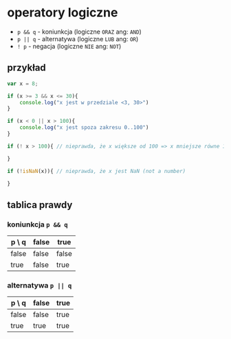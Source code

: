 # operatory logiczne

- `p && q` - koniunkcja (logiczne `ORAZ` ang: `AND`)
- `p || q` - alternatywa (logiczne `LUB` ang: `OR`)
- `! p` - negacja (logiczne `NIE` ang: `NOT`)

## przykład

```javascript
var x = 8;

if (x >= 3 && x <= 30){
    console.log("x jest w przedziale <3, 30>")
}

if (x < 0 || x > 100){
    console.log("x jest spoza zakresu 0..100")
}

if (! x > 100){ // nieprawda, że x większe od 100 => x mniejsze równe 100

}

if (!isNaN(x)){ // nieprawda, że x jest NaN (not a number)

}
```

## tablica prawdy

### koniunkcja `p && q`

| p \ q  | false |  true |
|--------|-------|-------|
| false  | false | false |
| true   | false | true  |

### alternatywa `p || q`

| p \ q  | false |  true |
|--------|-------|-------|
| false  | false | true  |
| true   | true  | true  |
